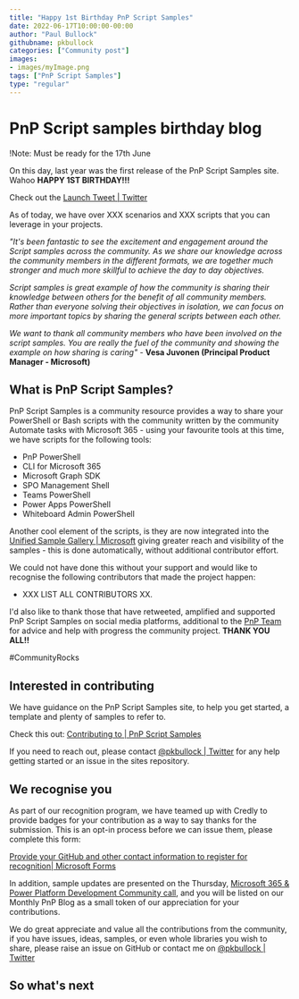 ```yaml
---
title: "Happy 1st Birthday PnP Script Samples"
date: 2022-06-17T10:00:00-00:00
author: "Paul Bullock"
githubname: pkbullock
categories: ["Community post"]
images:
- images/myImage.png
tags: ["PnP Script Samples"]
type: "regular"
---
```


# PnP Script samples birthday blog

!Note: Must be ready for the 17th June

On this day, last year was the first release of the PnP Script Samples site. Wahoo **HAPPY 1ST BIRTHDAY!!!**

Check out the [Launch Tweet | Twitter](https://twitter.com/pkbullock/status/1405646438315565069?s=21&t=3jGXUj0ll9pPluDB0jWs9Q)

As of today, we have over XXX scenarios and XXX scripts that you can leverage in your projects.

_"It's been fantastic to see the excitement and engagement around the Script samples across the community. As we share our knowledge across the community members in the different formats, we are together much stronger and much more skillful to achieve the day to day objectives._

_Script samples is great example of how the community is sharing their knowledge between others for the benefit of all community members. Rather than everyone solving their objectives in isolation, we can focus on more important topics by sharing the general scripts between each other._

_We want to thank all community members who have been involved on the script samples. You are really the fuel of the community and showing the example on how sharing is caring"_  - **Vesa Juvonen (Principal Product Manager - Microsoft)**


## What is PnP Script Samples?

PnP Script Samples is a community resource provides a way to share your PowerShell or Bash scripts with the community written by the community Automate tasks with Microsoft 365 - using your favourite tools at this time, we have scripts for the following tools: 

- PnP PowerShell
- CLI for Microsoft 365
- Microsoft Graph SDK
- SPO Management Shell
- Teams PowerShell
- Power Apps PowerShell
- Whiteboard Admin PowerShell 

Another cool element of the scripts, is they are now integrated into the [Unified Sample Gallery | Microsoft](https://adoption.microsoft.com) giving greater reach and visibility of the samples - this is done automatically, without additional contributor effort.

We could not have done this without your support and would like to recognise the following contributors that made the project happen:

- XXX LIST ALL CONTRIBUTORS XX.

I'd also like to thank those that have retweeted, amplified and supported PnP Script Samples on social media platforms, additional to the [PnP Team](https://pnp.github.io/#team) for advice and help with progress the community project. **THANK YOU ALL!!**

#CommunityRocks

## Interested in contributing

We have guidance on the PnP Script Samples site, to help you get started, a template and plenty of samples to refer to.

Check this out: [Contributing to | PnP Script Samples](https://pnp.github.io/script-samples/contributing/index.html)

If you need to reach out, please contact [@pkbullock | Twitter](https://twitter.com/pkbullock) for any help getting started or an issue in the sites repository.

## We recognise you

As part of our recognition program, we have teamed up with Credly to provide badges for your contribution as a way to say thanks for the submission. This is an opt-in process before we can issue them, please complete this form:

[Provide your GitHub and other contact information to register for recognition| Microsoft Forms](https://aka.ms/m365pnp-badge-registration)

In addition, sample updates are presented on the Thursday, [Microsoft 365 & Power Platform Development Community call](https://pnp.github.io/#community), and you will be listed on our Monthly PnP Blog as a small token of our appreciation for your contributions.

We do great appreciate and value all the contributions from the community, if you have issues, ideas, samples, or even whole libraries you wish to share, please raise an issue on GitHub or contact me on [@pkbullock | Twitter](https://twitter.com/pkbullock)

## So what's next


